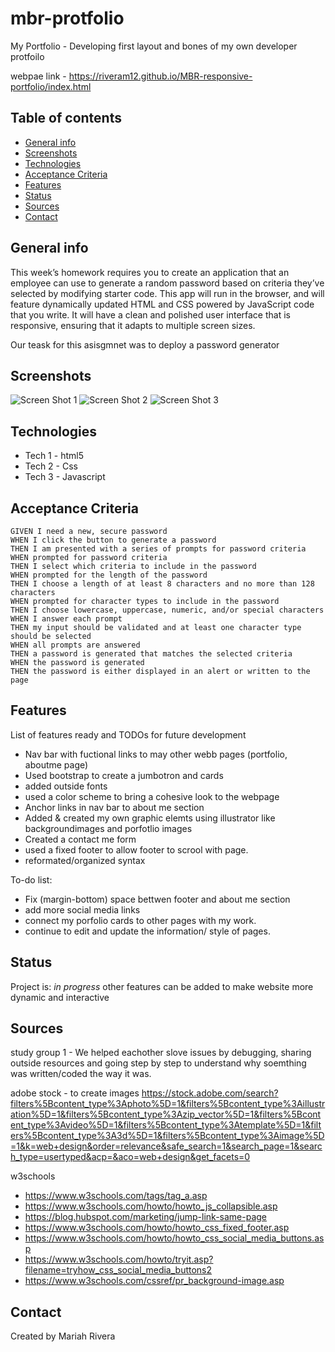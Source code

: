# mbr-protfolio

My Portfolio - Developing first layout and bones of my own developer protfoilo

webpae link - https://riveram12.github.io/MBR-responsive-portfolio/index.html

## Table of contents

- [General info](#general-info)
- [Screenshots](#screenshots)
- [Technologies](#technologies)
- [Acceptance Criteria](#acceptance-criteria)
- [Features](#features)
- [Status](#status)
- [Sources](#sources)
- [Contact](#contact)

## General info

This week’s homework requires you to create an application that an employee can use to generate a random password based on criteria they’ve selected by modifying starter code. This app will run in the browser, and will feature dynamically updated HTML and CSS powered by JavaScript code that you write. It will have a clean and polished user interface that is responsive, ensuring that it adapts to multiple screen sizes.

Our teask for this asisgmnet was to deploy a password generator

## Screenshots

![Screen Shot 1](assets/images/screenshot1.png)
![Screen Shot 2](assets/images/screenshot2.png)
![Screen Shot 3](assets/images/screenshot3.png)

## Technologies

- Tech 1 - html5
- Tech 2 - Css
- Tech 3 - Javascript

## Acceptance Criteria

```
GIVEN I need a new, secure password
WHEN I click the button to generate a password
THEN I am presented with a series of prompts for password criteria
WHEN prompted for password criteria
THEN I select which criteria to include in the password
WHEN prompted for the length of the password
THEN I choose a length of at least 8 characters and no more than 128 characters
WHEN prompted for character types to include in the password
THEN I choose lowercase, uppercase, numeric, and/or special characters
WHEN I answer each prompt
THEN my input should be validated and at least one character type should be selected
WHEN all prompts are answered
THEN a password is generated that matches the selected criteria
WHEN the password is generated
THEN the password is either displayed in an alert or written to the page
```

## Features

List of features ready and TODOs for future development

- Nav bar with fuctional links to may other webb pages (portfolio, aboutme page)
- Used bootstrap to create a jumbotron and cards
- added outside fonts
- used a color scheme to bring a cohesive look to the webpage
- Anchor links in nav bar to about me section
- Added & created my own graphic elemts using illustrator like backgroundimages and porfotlio images
- Created a contact me form
- used a fixed footer to allow footer to scrool with page.
- reformated/organized syntax

To-do list:

- Fix (margin-bottom) space bettwen footer and about me section
- add more social media links
- connect my porfolio cards to other pages with my work.
- continue to edit and update the information/ style of pages.

## Status

Project is: _in progress_ other features can be added to make website more dynamic and interactive

## Sources

study group 1 - We helped eachother slove issues by debugging, sharing outside resources and going step by step to understand why soemthing was written/coded the way it was.

adobe stock - to create images
https://stock.adobe.com/search?filters%5Bcontent_type%3Aphoto%5D=1&filters%5Bcontent_type%3Aillustration%5D=1&filters%5Bcontent_type%3Azip_vector%5D=1&filters%5Bcontent_type%3Avideo%5D=1&filters%5Bcontent_type%3Atemplate%5D=1&filters%5Bcontent_type%3A3d%5D=1&filters%5Bcontent_type%3Aimage%5D=1&k=web+design&order=relevance&safe_search=1&search_page=1&search_type=usertyped&acp=&aco=web+design&get_facets=0

w3schools

- https://www.w3schools.com/tags/tag_a.asp
- https://www.w3schools.com/howto/howto_js_collapsible.asp
- https://blog.hubspot.com/marketing/jump-link-same-page
- https://www.w3schools.com/howto/howto_css_fixed_footer.asp
- https://www.w3schools.com/howto/howto_css_social_media_buttons.asp
- https://www.w3schools.com/howto/tryit.asp?filename=tryhow_css_social_media_buttons2
- https://www.w3schools.com/cssref/pr_background-image.asp

## Contact

Created by Mariah Rivera
